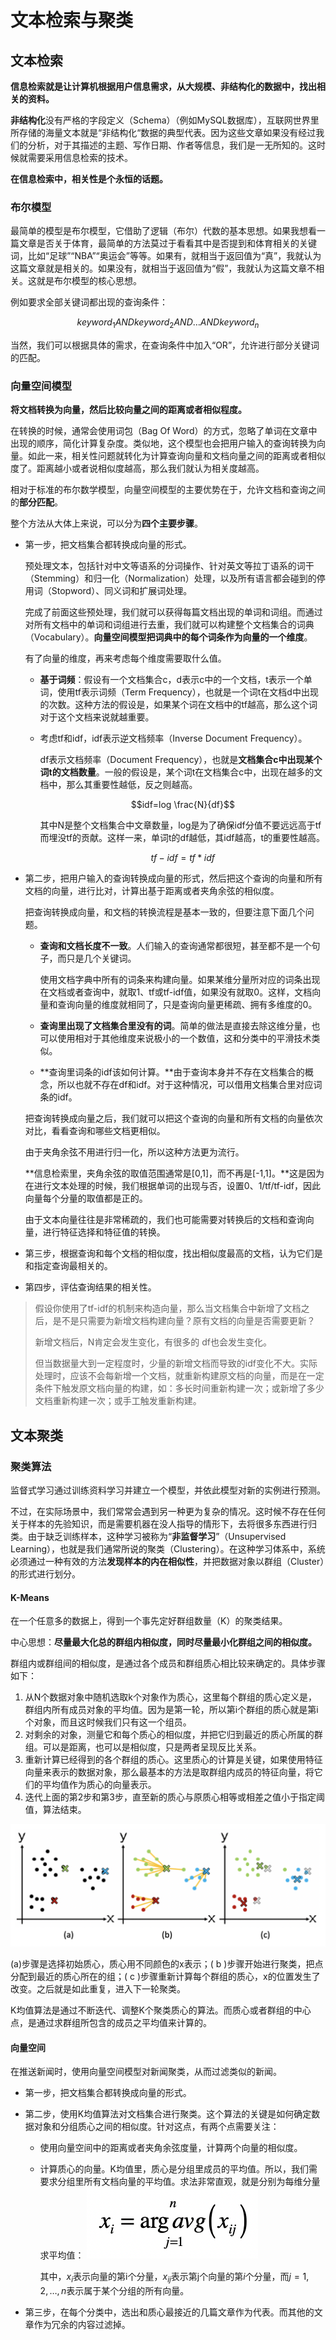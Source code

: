 # 文本检索与聚类

## 文本检索

**信息检索就是让计算机根据用户信息需求，从大规模、非结构化的数据中，找出相关的资料。**

**非结构化**没有严格的字段定义（Schema）（例如MySQL数据库），互联网世界里所存储的海量文本就是“非结构化“数据的典型代表。因为这些文章如果没有经过我们的分析，对于其描述的主题、写作日期、作者等信息，我们是一无所知的。这时候就需要采用信息检索的技术。

**在信息检索中，相关性是个永恒的话题。**



### 布尔模型

最简单的模型是布尔模型，它借助了逻辑（布尔）代数的基本思想。如果我想看一篇文章是否关于体育，最简单的方法莫过于看看其中是否提到和体育相关的关键词，比如“足球”“NBA”“奥运会”等等。如果有，就相当于返回值为“真”，我就认为这篇文章就是相关的。如果没有，就相当于返回值为“假”，我就认为这篇文章不相关。这就是布尔模型的核心思想。

例如要求全部关键词都出现的查询条件：

$$keyword_1 AND keyword_2 AND … AND keyword_n $$

当然，我们可以根据具体的需求，在查询条件中加入“OR”，允许进行部分关键词的匹配。



### 向量空间模型

**将文档转换为向量，然后比较向量之间的距离或者相似程度。**

在转换的时候，通常会使用词包（Bag Of Word）的方式，忽略了单词在文章中出现的顺序，简化计算复杂度。类似地，这个模型也会把用户输入的查询转换为向量。如此一来，相关性问题就转化为计算查询向量和文档向量之间的距离或者相似度了。距离越小或者说相似度越高，那么我们就认为相关度越高。

相对于标准的布尔数学模型，向量空间模型的主要优势在于，允许文档和查询之间的**部分匹配**。



整个方法从大体上来说，可以分为**四个主要步骤**。

- 第一步，把文档集合都转换成向量的形式。

  预处理文本，包括针对中文等语系的分词操作、针对英文等拉丁语系的词干（Stemming）和归一化（Normalization）处理，以及所有语言都会碰到的停用词（Stopword）、同义词和扩展词处理。

  完成了前面这些预处理，我们就可以获得每篇文档出现的单词和词组。而通过对所有文档中的单词和词组进行去重，我们就可以构建整个文档集合的词典（Vocabulary）。**向量空间模型把词典中的每个词条作为向量的一个维度**。

  

  有了向量的维度，再来考虑每个维度需要取什么值。

  - **基于词频**：假设有一个文档集合c，d表示c中的一个文档，t表示一个单词，使用tf表示词频（Term Frequency），也就是一个词t在文档d中出现的次数。这种方法的假设是，如果某个词在文档中的tf越高，那么这个词对于这个文档来说就越重要。

  - 考虑tf和idf，idf表示逆文档频率（Inverse Document Frequency）。

    df表示文档频率（Document Frequency），也就是**文档集合c中出现某个词t的文档数量**。一般的假设是，某个词t在文档集合c中，出现在越多的文档中，那么其重要性越低，反之则越高。

    $$idf=log \frac{N}{df}$$

    其中N是整个文档集合中文章数量，log是为了确保idf分值不要远远高于tf而埋没tf的贡献。这样一来，单词t的df越低，其idf越高，t的重要性越高。

    $$tf-idf = tf*idf$$

- 第二步，把用户输入的查询转换成向量的形式，然后把这个查询的向量和所有文档的向量，进行比对，计算出基于距离或者夹角余弦的相似度。

  把查询转换成向量，和文档的转换流程是基本一致的，但要注意下面几个问题。

  - **查询和文档长度不一致**。人们输入的查询通常都很短，甚至都不是一个句子，而只是几个关键词。

    使用文档字典中所有的词条来构建向量。如果某维分量所对应的词条出现在文档或者查询中，就取1、tf或tf-idf值，如果没有就取0。这样，文档向量和查询向量的维度就相同了，只是查询向量更稀疏、拥有多维度的0。

  - **查询里出现了文档集合里没有的词**。简单的做法是直接去除这维分量，也可以使用相对于其他维度来说极小的一个数值，这和分类中的平滑技术类似。

  - **查询里词条的idf该如何计算。**由于查询本身并不存在文档集合的概念，所以也就不存在df和idf。对于这种情况，可以借用文档集合里对应词条的idf。

  把查询转换成向量之后，我们就可以把这个查询的向量和所有文档的向量依次对比，看看查询和哪些文档更相似。

  由于夹角余弦不用进行归一化，所以这种方法更为流行。

  **信息检索里，夹角余弦的取值范围通常是[0,1]，而不再是[-1,1]。**这是因为在进行文本处理的时候，我们根据单词的出现与否，设置0、1/tf/tf-idf，因此向量每个分量的取值都是正的。

  

  由于文本向量往往是非常稀疏的，我们也可能需要对转换后的文档和查询向量，进行特征选择和特征值的转换。

  

- 第三步，根据查询和每个文档的相似度，找出相似度最高的文档，认为它们是和指定查询最相关的。

- 第四步，评估查询结果的相关性。



> 假设你使用了tf-idf的机制来构造向量，那么当文档集合中新增了文档之后，是不是只需要为新增文档构建向量？原有文档的向量是否需要更新？
>
> 新增文档后，N肯定会发生变化，有很多的 df也会发生变化。
>
> 但当数据量大到一定程度时，少量的新增文档而导致的idf变化不大。实际处理时，应该不会每新增一个文档，就重新构建原文档的向量，而是在一定条件下触发原文档向量的构建，如：多长时间重新构建一次；或新增了多少文档重新构建一次；或手工触发重新构建。



## 文本聚类

### 聚类算法

监督式学习通过训练资料学习并建立一个模型，并依此模型对新的实例进行预测。

不过，在实际场景中，我们常常会遇到另一种更为复杂的情况。这时候不存在任何关于样本的先验知识，而是需要机器在没人指导的情形下，去将很多东西进行归类。由于缺乏训练样本，这种学习被称为“**非监督学习**”（Unsupervised Learning），也就是我们通常所说的聚类（Clustering）。在这种学习体系中，系统必须通过一种有效的方法**发现样本的内在相似性**，并把数据对象以群组（Cluster）的形式进行划分。



#### K-Means

在一个任意多的数据上，得到一个事先定好群组数量（K）的聚类结果。

中心思想：**尽量最大化总的群组内相似度，同时尽量最小化群组之间的相似度。**

群组内或群组间的相似度，是通过各个成员和群组质心相比较来确定的。具体步骤如下：

1. 从N个数据对象中随机选取k个对象作为质心，这里每个群组的质心定义是，群组内所有成员对象的平均值。因为是第一轮，所以第i个群组的质心就是第i个对象，而且这时候我们只有这一个组员。
2. 对剩余的对象，测量它和每个质心的相似度，并把它归到最近的质心所属的群组。可以是距离，也可以是相似度，只是两者呈现反比关系。
3. 重新计算已经得到的各个群组的质心。这里质心的计算是关键，如果使用特征向量来表示的数据对象，那么最基本的方法是取群组内成员的特征向量，将它们的平均值作为质心的向量表示。
4. 迭代上面的第2步和第3步，直至新的质心与原质心相等或相差之值小于指定阈值，算法结束。

![img](wen-ben-jian-suo-yu-ju-lei.assets/5642c36e8780997ee36ed53380ae880e.png)

(a)步骤是选择初始质心，质心用不同颜色的x表示；( b )步骤开始进行聚类，把点分配到最近的质心所在的组；( c )步骤重新计算每个群组的质心，x的位置发生了改变。之后就是如此重复，进入下一轮聚类。

K均值算法是通过不断迭代、调整K个聚类质心的算法。而质心或者群组的中心点，是通过求群组所包含的成员之平均值来计算的。



#### 向量空间

在推送新闻时，使用向量空间模型对新闻聚类，从而过滤类似的新闻。

- 第一步，把文档集合都转换成向量的形式。

- 第二步，使用K均值算法对文档集合进行聚类。这个算法的关键是如何确定数据对象和分组质心之间的相似度。针对这点，有两个点需要关注：
  - 使用向量空间中的距离或者夹角余弦度量，计算两个向量的相似度。

  - 计算质心的向量。K均值里，质心是分组里成员的平均值。所以，我们需要求分组里所有文档向量的平均值。求法非常直观，就是分别为每维分量求平均值：
    ![img](wen-ben-jian-suo-yu-ju-lei.assets/7f47f218d42e6d33b4af132c6d536543.png)

    其中，$x_{i}$表示向量的第i个分量，$x_{ij}$表示第j个向量的第$i$个分量，而$j=1,2,…,n$表示属于某个分组的所有向量。

- 第三步，在每个分类中，选出和质心最接近的几篇文章作为代表。而其他的文章作为冗余的内容过滤掉。











